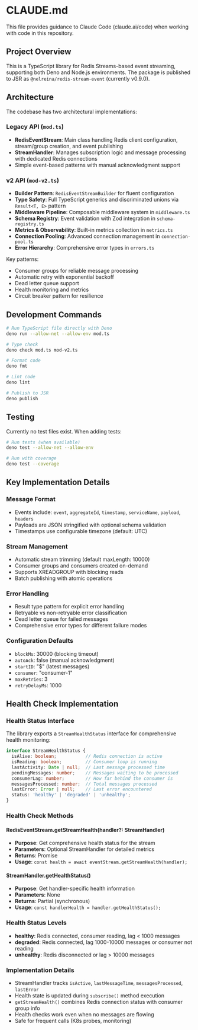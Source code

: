 # CLAUDE.md

This file provides guidance to Claude Code (claude.ai/code) when working with code in this repository.

## Project Overview

This is a TypeScript library for Redis Streams-based event streaming, supporting both Deno and Node.js environments. The package is published to JSR as `@nelreina/redis-stream-event` (currently v0.9.0).

## Architecture

The codebase has two architectural implementations:

### Legacy API (`mod.ts`)
- **RedisEventStream**: Main class handling Redis client configuration, stream/group creation, and event publishing
- **StreamHandler**: Manages subscription logic and message processing with dedicated Redis connections
- Simple event-based patterns with manual acknowledgment support

### v2 API (`mod-v2.ts`)
- **Builder Pattern**: `RedisEventStreamBuilder` for fluent configuration
- **Type Safety**: Full TypeScript generics and discriminated unions via `Result<T, E>` pattern
- **Middleware Pipeline**: Composable middleware system in `middleware.ts`
- **Schema Registry**: Event validation with Zod integration in `schema-registry.ts`
- **Metrics & Observability**: Built-in metrics collection in `metrics.ts`
- **Connection Pooling**: Advanced connection management in `connection-pool.ts`
- **Error Hierarchy**: Comprehensive error types in `errors.ts`

Key patterns:
- Consumer groups for reliable message processing
- Automatic retry with exponential backoff
- Dead letter queue support
- Health monitoring and metrics
- Circuit breaker pattern for resilience

## Development Commands

```bash
# Run TypeScript file directly with Deno
deno run --allow-net --allow-env mod.ts

# Type check
deno check mod.ts mod-v2.ts

# Format code
deno fmt

# Lint code
deno lint

# Publish to JSR
deno publish
```

## Testing

Currently no test files exist. When adding tests:
```bash
# Run tests (when available)
deno test --allow-net --allow-env

# Run with coverage
deno test --coverage
```

## Key Implementation Details

### Message Format
- Events include: `event`, `aggregateId`, `timestamp`, `serviceName`, `payload`, `headers`
- Payloads are JSON stringified with optional schema validation
- Timestamps use configurable timezone (default: UTC)

### Stream Management
- Automatic stream trimming (default maxLength: 10000)
- Consumer groups and consumers created on-demand
- Supports XREADGROUP with blocking reads
- Batch publishing with atomic operations

### Error Handling
- Result type pattern for explicit error handling
- Retryable vs non-retryable error classification
- Dead letter queue for failed messages
- Comprehensive error types for different failure modes

### Configuration Defaults
- `blockMs`: 30000 (blocking timeout)
- `autoAck`: false (manual acknowledgment)
- `startID`: "$" (latest messages)
- `consumer`: "consumer-1"
- `maxRetries`: 3
- `retryDelayMs`: 1000

## Health Check Implementation

### Health Status Interface
The library exports a `StreamHealthStatus` interface for comprehensive health monitoring:

```typescript
interface StreamHealthStatus {
  isAlive: boolean;           // Redis connection is active
  isReading: boolean;         // Consumer loop is running
  lastActivity: Date | null;  // Last message processed time
  pendingMessages: number;    // Messages waiting to be processed
  consumerLag: number;        // How far behind the consumer is
  messagesProcessed: number;  // Total messages processed
  lastError: Error | null;    // Last error encountered
  status: 'healthy' | 'degraded' | 'unhealthy';
}
```

### Health Check Methods

#### RedisEventStream.getStreamHealth(handler?: StreamHandler)
- **Purpose**: Get comprehensive health status for the stream
- **Parameters**: Optional StreamHandler for detailed metrics
- **Returns**: Promise<StreamHealthStatus>
- **Usage**: `const health = await eventStream.getStreamHealth(handler);`

#### StreamHandler.getHealthStatus()
- **Purpose**: Get handler-specific health information
- **Parameters**: None
- **Returns**: Partial<StreamHealthStatus> (synchronous)
- **Usage**: `const handlerHealth = handler.getHealthStatus();`

### Health Status Levels
- **healthy**: Redis connected, consumer reading, lag < 1000 messages
- **degraded**: Redis connected, lag 1000-10000 messages or consumer not reading
- **unhealthy**: Redis disconnected or lag > 10000 messages

### Implementation Details
- StreamHandler tracks `isActive`, `lastMessageTime`, `messagesProcessed`, `lastError`
- Health state is updated during `subscribe()` method execution
- `getStreamHealth()` combines Redis connection status with consumer group info
- Health checks work even when no messages are flowing
- Safe for frequent calls (K8s probes, monitoring)